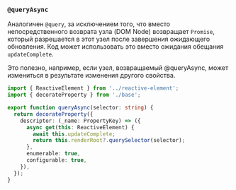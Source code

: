 ### `@queryAsync`

Аналогичен `@query`, за исключением того, что вместо непосредственного возврата узла (DOM Node) возвращает `Promise`, который разрешается в этот узел после завершения ожидающего обновления. Код может использовать это вместо ожидания обещания `updateComplete`.

Это полезно, например, если узел, возвращаемый @queryAsync, может измениться в результате изменения другого свойства.

```ts
import { ReactiveElement } from '../reactive-element';
import { decorateProperty } from './base';

export function queryAsync(selector: string) {
  return decorateProperty({
    descriptor: (_name: PropertyKey) => ({
      async get(this: ReactiveElement) {
        await this.updateComplete;
        return this.renderRoot?.querySelector(selector);
      },
      enumerable: true,
      configurable: true,
    }),
  });
}
```
